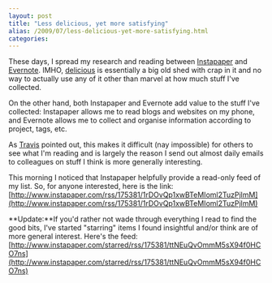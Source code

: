 ```yaml
---
layout: post
title: "Less delicious, yet more satisfying"
alias: /2009/07/less-delicious-yet-more-satisfying.html
categories:
---
```

These days, I spread my research and reading between [Instapaper](http://www.instapaper.com/) and [Evernote](http://evernote.com/). IMHO, [delicious](http://delicious.com/) is essentially a big old shed with crap in it and no way to actually use any of it other than marvel at how much stuff I've collected.

On the other hand, both Instapaper and Evernote add value to the stuff I've collected: Instapaper allows me to read blogs and websites on my phone, and Evernote allows me to collect and organise information according to project, tags, etc.

As [Travis](http://www.prozacblues.com/) pointed out, this makes it difficult (nay impossible) for others to see what I'm reading and is largely the reason I send out almost daily emails to colleagues on stuff I think is more generally interesting.

This morning I noticed that Instapaper helpfully provide a read-only feed of my list. So, for anyone interested, here is the link: [http://www.instapaper.com/rss/175381/1rDOvQp1xwBTeMIoml2TuzPjlmM](http://www.instapaper.com/rss/175381/1rDOvQp1xwBTeMIoml2TuzPjlmM)

**Update:**If you'd rather not wade through everything I read to find the good bits, I've started "starring" items I found insightful and/or think are of more general interest. Here's the feed: [http://www.instapaper.com/starred/rss/175381/ttNEuQvOmmM5sX94f0HCO7ns](http://www.instapaper.com/starred/rss/175381/ttNEuQvOmmM5sX94f0HCO7ns)
